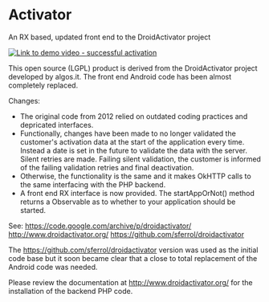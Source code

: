 # Activator
An RX based, updated front end to the DroidActivator project  


[![Link to demo video - successful activation](https://img.youtube.com/vi/VID/j0vo4ROz_wk.jpg)](https://www.youtube.com/watch?v=j0vo4ROz_wk)



This open source (LGPL) product is derived from the DroidActivator project developed by
algos.it. The front end Android code has been almost completely replaced. 

Changes:
- The original code from 2012 relied on outdated coding practices and depricated interfaces. 
- Functionally, changes have been made to no longer validated the customer's activation data at the start of 
the application every time. Instead a date is set in the future to validate the data with the server. Silent
retries are made. Failing silent validation, the customer is informed of the failing validation retries and
final deactivation. 
- Otherwise, the functionality is the same and it makes OkHTTP calls to the same interfacing with the PHP backend.  
- A front end RX interface is now provided. The startAppOrNot() method returns a Observable<Boolean> as to whether to your application 
should be started. 

See:
  https://code.google.com/archive/p/droidactivator/
  http://www.droidactivator.org/ 
  https://github.com/sferrol/droidactivator

The https://github.com/sferrol/droidactivator version was used as the initial code base but it soon became clear
that a close to total replacement of the Android code was needed. 

Please review the documentation at http://www.droidactivator.org/ for the installation of the backend PHP code.

